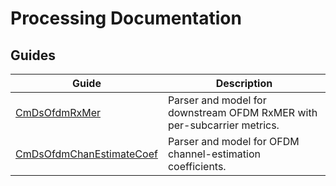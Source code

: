 # Processing Documentation

## Guides

| Guide                                                        | Description                                                             |
| ------------------------------------------------------------ | ----------------------------------------------------------------------- |
| [CmDsOfdmRxMer](processing/rxmer.md)                         | Parser and model for downstream OFDM RxMER with per-subcarrier metrics. |
| [CmDsOfdmChanEstimateCoef](processing/channel-estimation-coefficients.md) | Parser and model for OFDM channel-estimation coefficients. |

